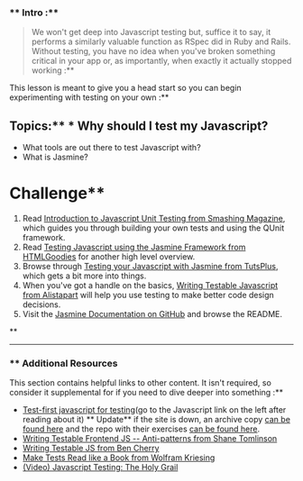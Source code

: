### ** Intro :** 
>We won't get deep into Javascript testing but, suffice it to say, it performs a similarly valuable function as RSpec did in Ruby and Rails.  Without testing, you have no idea when you've broken something critical in your app or, as importantly, when exactly it actually stopped working :**

This lesson is meant to give you a head start so you can begin experimenting with testing on your own :**

## Topics:** * Why should I test my Javascript?
* What tools are out there to test Javascript with?
* What is Jasmine?
# Challenge** <div class="lesson-content__panel" markdown="1">
1. Read [Introduction to Javascript Unit Testing from Smashing Magazine](http://coding.smashingmagazine.com/2012/06/27/introduction-to-javascript-unit-testing/), which guides you through building your own tests and using the QUnit framework.
2. Read [Testing Javascript using the Jasmine Framework from  HTMLGoodies](http://www.htmlgoodies.com/beyond/javascript/testing-javascript-using-the-jasmine-framework.html) for another high level overview.
3. Browse through [Testing your Javascript with Jasmine from TutsPlus](http://net.tutsplus.com/tutorials/javascript-ajax/testing-your-javascript-with-jasmine/), which gets a bit more into things.
4. When you've got a handle on the basics, [Writing Testable Javascript from Alistapart](http://alistapart.com/article/writing-testable-javascript) will help you use testing to make better code design decisions.
5. Visit the [Jasmine Documentation on GitHub](https://github.com/pivotal/jasmine) and browse the README.
</div>** 

---


### ** Additional Resources
This section contains helpful links to other content. It isn't required, so consider it supplemental for if you need to dive deeper into something :**



* [Test-first javascript for testing](http://testfirst.org)(go to the Javascript link on the left after reading about it) ** Update**  if the site is down, an archive copy [can be found here](https://web.archive.org/web/20131208165610/http://testfirst.org/learn_javascript) and the repo with their exercises [can be found here](https://github.com/alexch/learn_javascript).
* [Writing Testable Frontend JS -- Anti-patterns from Shane Tomlinson](https://shanetomlinson.com/2013/testing-javascript-frontend-part-1-anti-patterns-and-fixes/)
* [Writing Testable JS from Ben Cherry](http://www.adequatelygood.com/2010/7/Writing-Testable-JavaScript)
* [Make Tests Read like a Book from Wolfram Kriesing](http://uxebu.com/blog/2013/01/08/make-tests-read-like-a-book/)
* [(Video) Javascript Testing: The Holy Grail](http://www.youtube.com/watch?v=YdFQ29oK50M)
